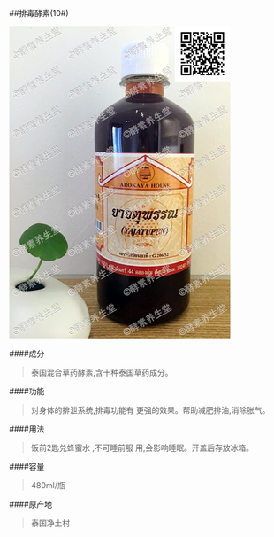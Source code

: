 ##排毒酵素(10#)

![排毒酵素](images/010_mark.jpg)

####成分
>泰国混合草药酵素,含十种泰国草药成分。

####功能
>对身体的排泄系统,排毒功能有 更强的效果。帮助减肥排油,消除胀气。

####用法
>饭前2匙兑蜂蜜水 ,不可睡前服 用,会影响睡眠。开盖后存放冰箱。

####容量
>480ml/瓶

####原产地
>泰国净土村 